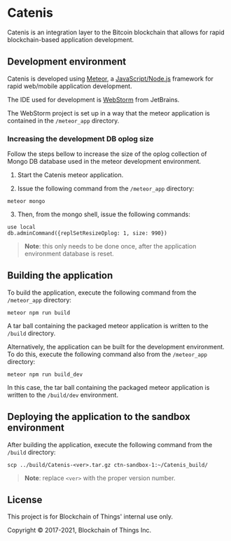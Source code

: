 # Catenis

Catenis is an integration layer to the Bitcoin blockchain that allows for rapid blockchain-based application
 development.

## Development environment

Catenis is developed using [Meteor](https://www.meteor.com), a [JavaScript/Node.js](https://nodejs.org/en/)
 framework for rapid web/mobile application development.

The IDE used for development is [WebStorm](https://www.jetbrains.com/webstorm/) from JetBrains.

The WebStorm project is set up in a way that the meteor application is contained in the `/meteor_app` directory.

### Increasing the development DB oplog size

Follow the steps bellow to increase the size of the oplog collection of Mongo DB database used in the meteor
 development environment.

1. Start the Catenis meteor application.

2. Issue the following command from the `/meteor_app` directory:

```shell
meteor mongo
```

3. Then, from the mongo shell, issue the following commands:

```shell
use local
db.adminCommand({replSetResizeOplog: 1, size: 990})
```

> **Note**: this only needs to be done once, after the application environment database is reset.

## Building the application

To build the application, execute the following command from the `/meteor_app` directory:

```shell
meteor npm run build
```

A tar ball containing the packaged meteor application is written to the `/build` directory.

Alternatively, the application can be built for the development environment. To do this, execute the following command
 also from the `/meteor_app` directory:

```shell
meteor npm run build_dev
```

In this case, the tar ball containing the packaged meteor application is written to the `/build/dev` environment.

## Deploying the application to the sandbox environment

After building the application, execute the following command from the `/build` directory:

```shell
scp ../build/Catenis-<ver>.tar.gz ctn-sandbox-1:~/Catenis_build/
```

> **Note**: replace `<ver>` with the proper version number.

## License

This project is for Blockchain of Things' internal use only.

Copyright © 2017-2021, Blockchain of Things Inc.
